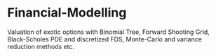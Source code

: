 # Financial-Modelling
Valuation of exotic options with Binomial Tree, Forward Shooting Grid, Black-Scholes PDE and discretized FDS, Monte-Carlo and variance reduction methods etc.

